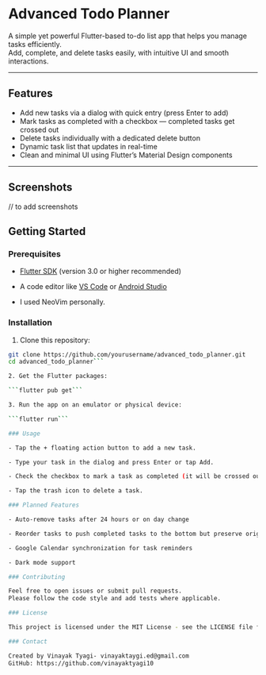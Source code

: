 # Advanced Todo Planner

A simple yet powerful Flutter-based to-do list app that helps you manage tasks efficiently.  
Add, complete, and delete tasks easily, with intuitive UI and smooth interactions.

---

## Features

- Add new tasks via a dialog with quick entry (press Enter to add)
- Mark tasks as completed with a checkbox — completed tasks get crossed out
- Delete tasks individually with a dedicated delete button
- Dynamic task list that updates in real-time
- Clean and minimal UI using Flutter’s Material Design components

---

## Screenshots

// to add screenshots


## Getting Started

### Prerequisites

- [Flutter SDK](https://flutter.dev/docs/get-started/install) (version 3.0 or higher recommended)
- A code editor like [VS Code](https://code.visualstudio.com/) or [Android Studio](https://developer.android.com/studio)

- I used NeoVim personally.

### Installation

1. Clone this repository:

```bash
git clone https://github.com/yourusername/advanced_todo_planner.git
cd advanced_todo_planner```

2. Get the Flutter packages:

```flutter pub get```

3. Run the app on an emulator or physical device: 

```flutter run```

### Usage

- Tap the + floating action button to add a new task.

- Type your task in the dialog and press Enter or tap Add.

- Check the checkbox to mark a task as completed (it will be crossed out).

- Tap the trash icon to delete a task.

### Planned Features

- Auto-remove tasks after 24 hours or on day change

- Reorder tasks to push completed tasks to the bottom but preserve original order

- Google Calendar synchronization for task reminders

- Dark mode support

### Contributing

Feel free to open issues or submit pull requests.
Please follow the code style and add tests where applicable.

### License

This project is licensed under the MIT License - see the LICENSE file for details.

### Contact

Created by Vinayak Tyagi- vinayaktaygi.ed@gmail.com
GitHub: https://github.com/vinayaktyagi10
